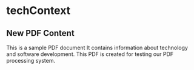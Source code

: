 # techContext


## New PDF Content

This is a sample PDF document It contains information about technology and software development. This PDF is created for testing our PDF processing system.
